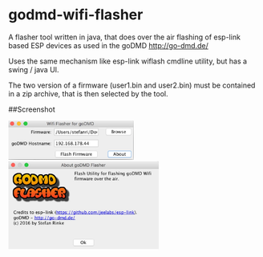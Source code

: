 # godmd-wifi-flasher

A flasher tool written in java, that does over the air flashing of esp-link based ESP devices as used in the goDMD http://go-dmd.de/

Uses the same mechanism like esp-link wiflash cmdline utility, but has a swing / java UI.

The two version of a firmware (user1.bin and user2.bin) must be contained in a zip archive, that is then selected by the tool.

##Screenshot

<img src="/assets/screen1.jpg?raw=true" width="250"/>

<img src="/assets/screen0.jpg?raw=true" width="300"/>

